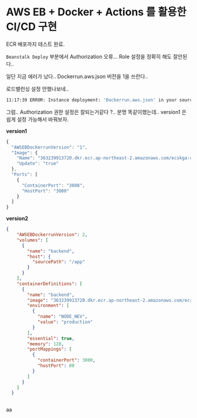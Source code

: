 # AWS EB + Docker + Actions 를 활용한 CI/CD 구현 

ECR 배포까지 테스트 완료.

`Beanstalk Deploy` 부분에서 Authorization 오류...
Role 설정을 정확히 해도 잘안된다..

일단 지금 에러가 났다..
Dockerrun.aws.json 버전을 1을 쓰란다..

로드밸런싱 설정 안했나보네..

```sh
11:17:39 ERROR: Instance deployment: 'Dockerrun.aws.json' in your source bundle specifies an unsupported version. Elastic Beanstalk only supports version 1 for non compose app and version 3 for compose app. The deployment failed.
```

그럼.. Authorization 권한 설정은 잘되는거같다 ?.. 분명 똑같이했는데.. 
version1 은 쉽게 설정 가능해서 바꿔보자. 

**version1**
```js
{
  "AWSEBDockerrunVersion": "1",
  "Image": {
    "Name": "363239913720.dkr.ecr.ap-northeast-2.amazonaws.com/ecskga:cef6c01eef9237c1f86e0619264880703719fe5a",
    "Update": "true"
  },
  "Ports": [
    {
      "ContainerPort": "3000",
      "HostPort": "3000"
    }
  ]
}
```

**version2**
```json
{
    "AWSEBDockerrunVersion": 2,
    "volumes": [
      {
        "name": "backend",
        "host": {
          "sourcePath": "/app"
        }
      }
    ],
    "containerDefinitions": [
      {
        "name": "backend",
        "image": "363239913720.dkr.ecr.ap-northeast-2.amazonaws.com/ecrkga:latest",
        "environment": [
          {
            "name": "NODE_NEV",
            "value": "production"
          }
        ],
        "essential": true,
        "memory": 128,
        "portMappings": [
          {
            "containerPort": 3000,
            "hostPort": 80
          }
        ]
      }
    ]
  }
  
```

aa